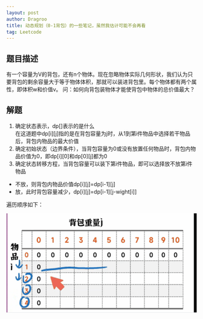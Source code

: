 ```yaml
---
layout: post
author: Dragroo
title: 动态规划（0-1背包）的一些笔记，虽然我估计可能不会再看
tag: Leetcode
---
```

## 题目描述
有一个容量为V的背包，还有n个物体。现在忽略物体实际几何形状，我们认为只要背包的剩余容量大于等于物体体积，那就可以装进背包里。每个物体都有两个属性，即体积w和价值v。
问：如何向背包装物体才能使背包中物体的总价值最大？
## 解题
1. 确定状态表示，dp[]表示的是什么<br>在这道题中dp[i][j]指的是在背包容量为j时，从1到第i件物品中选择若干物品后，背包内物品的最大价值
2. 确定初始状态（边界条件），当背包容量为0或没有放置任何物品时，背包内物品价值为0，即dp[i][0]和dp[0][j]都为0
3. 确定状态转移方程，当背包容量可以装下第i件物品，即可以选择放不放第i件物品
<ul>
    <li>不放，则背包内物品价值dp[i][j]=dp[i-1][j]</li>
    <li>放，此时背包容量减少，dp[i][j]=dp[i-1][j-wight[i]]</li>
</ul>
遍历顺序如下：

![背包遍历](..\images\0318\背包遍历.gif)
